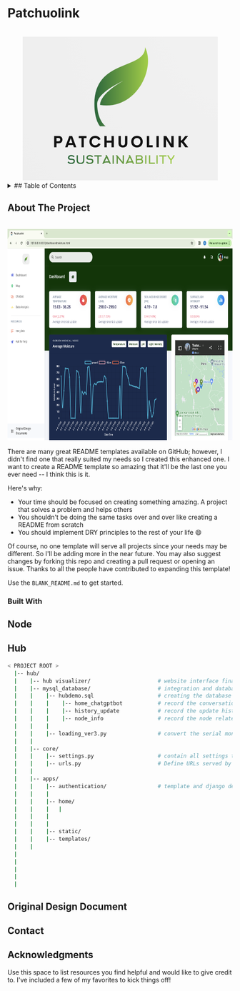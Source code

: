 # Patchuolink
<!-- PROJECT LOGO -->
<br />
<div align="center">
    <img src="hub/apps/static/assets/img/brand/patchoulink.png" alt="Logo" width="437" height="322">
  </a>
</div>


<details>
  <summary> ## Table of Contents</summary>
  <ol>
    <li>
      <a href="#about-the-project">About The Project</a>
      <ul>
        <li><a href="#built-with">Built With</a></li>
      </ul>
    </li>
    <li>
      <a href="#getting-started">Getting Started</a>
      <ul>
        <li><a href="#prerequisites">Prerequisites</a></li>
        <li><a href="#installation">Installation</a></li>
      </ul>
    </li>
    <li><a href="#usage">Usage</a></li>
    <li><a href="#roadmap">Roadmap</a></li>
    <li><a href="#contributing">Contributing</a></li>
    <li><a href="#license">License</a></li>
    <li><a href="#contact">Contact</a></li>
    <li><a href="#acknowledgments">Acknowledgments</a></li>
  </ol>
</details>



<!-- ABOUT THE PROJECT -->
## About The Project
<br />
<div align="center">
    <img src="hub/hub visualizer/website_dashboard_1.png" alt="Logo" width="756" height="473">
  </a>
</div>

There are many great README templates available on GitHub; however, I didn't find one that really suited my needs so I created this enhanced one. I want to create a README template so amazing that it'll be the last one you ever need -- I think this is it.

Here's why:
* Your time should be focused on creating something amazing. A project that solves a problem and helps others
* You shouldn't be doing the same tasks over and over like creating a README from scratch
* You should implement DRY principles to the rest of your life :smile:

Of course, no one template will serve all projects since your needs may be different. So I'll be adding more in the near future. You may also suggest changes by forking this repo and creating a pull request or opening an issue. Thanks to all the people have contributed to expanding this template!

Use the `BLANK_README.md` to get started.




### Built With
## Node

## Hub
```bash
< PROJECT ROOT >
  |-- hub/
  |    |-- hub visualizer/                     # website interface final screenshots
  |    |-- mysql_database/                     # integration and database file
  |    |    |-- hubdemo.sql                    # creating the database
  |    |    |    |-- home_chatgptbot           # record the conversation with openai api chatbot
  |    |    |    |-- history_update            # record the update history for each round for all the nodes
  |    |    |    |-- node_info                 # record the node related information, like geographical location and last update time...
  |    |    |
  |    |    |-- loading_ver3.py                # convert the serial monitor data in arduino to SQL database, with simple cleaning and query within
  |    |
  |    |-- core/
  |    |    |-- settings.py                    # contain all settings to connect with local database and basic settings for django webframe
  |    |    |-- urls.py                        # Define URLs served by all apps/nodes
  |    |
  |    |-- apps/
  |    |    |-- authentication/                # template and django default admin and authentication page
  |    |    |
  |    |    |-- home/
  |    |    |   |
  |    |    |
  |    |    |
  |    |    |-- static/
  |    |    |-- templates/
  |    |
  |
  |
  |
  |
  |
```
## Original Design Document




## Contact


## Acknowledgments
Use this space to list resources you find helpful and would like to give credit to. I've included a few of my favorites to kick things off!


